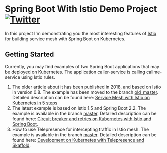 # Spring Boot With Istio Demo Project [![Twitter](https://img.shields.io/twitter/follow/piotr_minkowski.svg?style=social&logo=twitter&label=Follow%20Me)](https://twitter.com/piotr_minkowski)

In this project I'm demonstrating you the most interesting features of [Istio](https://istio.io) for building service mesh with Spring Boot on Kubernetes.

## Getting Started 
Currently, you may find examples of two Spring Boot applications that may be deployed on Kubernetes. The application caller-service is calling callme-service using Istio rules.
1. The older article about it has been published in 2018, and based on Istio in version 0.8. The example has been moved to the branch [old_master](https://github.com/piomin/sample-istio-services/tree/old_master). Detailed description can be found here: [Service Mesh with Istio on Kubernetes in 5 steps](https://piotrminkowski.com/2018/04/13/service-mesh-with-istio-on-kubernetes-in-5-steps/)
2. The latest example is based on Istio 1.5 and Spring Boot 2.2. The example is available in the branch [master](https://github.com/piomin/sample-istio-services/tree/master). Detailed description can be found here: [Circuit breaker and retries on Kubernetes with Istio and Spring Boot](https://piotrminkowski.com/2020/06/03/circuit-breaker-and-retries-on-kubernetes-with-istio-and-spring-boot/).
3. How to use Telepresence for intercepting traffic in Istio mesh. The example is available in the branch [master](https://github.com/piomin/sample-istio-services/tree/master). Detailed description can be found here: [Development on Kubernetes with Telepresence and Skaffold](https://piotrminkowski.com/2021/12/21/development-on-kubernetes-with-telepresence-and-skaffold/).
